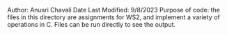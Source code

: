 Author: Anusri Chavali
Date Last Modified: 9/8/2023
Purpose of code: the files in this directory are assignments for WS2, and implement a variety of operations in C. Files can be run directly to see the output. 
